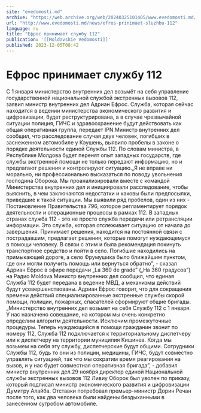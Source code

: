 ```yaml
---
site: "evedomosti.md"
archive: "https://web.archive.org/web/20240325101405/www.evedomosti.md/news/efros-prinimaet-sluzhbu-112"
url: "http://www.evedomosti.md/news/efros-prinimaet-sluzhbu-112"
language: ru
title: "Ефрос принимает службу 112"
publication: '[[Moldavskie Vedomosti]]'
published: 2023-12-05T08:42
---
```


# Ефрос принимает службу 112

С 1 января министерство внутренних дел возьмёт на себя управление государственной национальной службой экстренных вызовов 112, заявил министр внутренних дел Адриан Ефрос. Служба, которая сейчас находится в ведении министерства экономического развития и цифровизации, будет реструктурирована, а в случае чрезвычайной ситуации полиция, ГИЧС и здравоохранение будут действовать как общая оперативная группа, передает IPN.Министр внутренних дел сообщил, что расследование случая двух человек, погибших в заснеженном автомобиле у Кэушень, выявило пробелы в законе о порядке деятельности единой Службы 112. По словам министра, в Республике Молдова будет перенят опыт западных государств, где службы экстренной помощи не только передают информацию, но и предлагают решения и контролируют ситуацию.„Я не вправе ни морально, ни профессионально высказаться по поводу увольнения господина Оборока. Мы проанализировали вместе с командой Министерства внутренних дел и инициировали расследование, чтобы выяснить, в чем заключаются недостатки и каковы были предпосылки, приведшие к такой ситуации. Мы выявили ряд пробелов, один из них - Постановление Правительства 796, которое регламентирует порядок деятельности и операционные процессы в рамках 112. В западных странах служба 112 - это не просто служба передачи или ретрансляции информации. Это служба, которая отслеживает ситуацию от начала до завершения. Принимает решения, находится на постоянной связи с пострадавшим, предлагает решения, которые помогут нуждающемуся в помощи человеку. В связи с этим и была рекомендация покинуть транспортное средство и пойти в село. Погибшие находились на примыкающей дороге, а село Фрумушика было ближайшим пунктом, где они могли получить помощь или вернуться обратно”, - сказал Адриан Ефрос в эфире передачи „La 360 de grade” („На 360 градусов”) на Радио Moldova.Министр внутренних дел сообщил, что единая Служба 112 будет передана в ведение МВД, а механизмы действий будут усовершенствованы. Адриан Ефрос говорит, что для сокращения времени действий специализированные экстренные службы скорой помощи, полиции, пожарных, спасателей сформируют общие бригады.„Министерство внутренних дел возьмет на себя Службу 112 с 1 января. У нас назначено совещание, на котором мы очень конкретно определим алгоритм деятельности. Исключим промежуточные процедуры. Теперь нуждающийся в помощи гражданин звонит по номеру 112, Служба 112 подключается к территориальному диспетчеру или к диспетчеру на территории муниципия Кишинев. Когда мы возьмем на себя эту службу, диспетчерские будут общими. Сотрудники Службы 112, будь то они из полиции, медицины, ГИЧС, будут совместно управлять ситуацией, так что мы сократим время реагирования на вызов, и у нас будет совместная оперативная бригада”, - добавил министр внутренних дел.29 ноября директор единой Национальной службы экстренных вызовов 112 Ливиу Оборок был уволен по приказу, который подписал министр экономического развития и цифровизации Думитру Алайба. Отставки потребовал премьер-министр Дорин Речан после того, как два человека были найдены бездыханными в занесённом сугробом автомобиле.